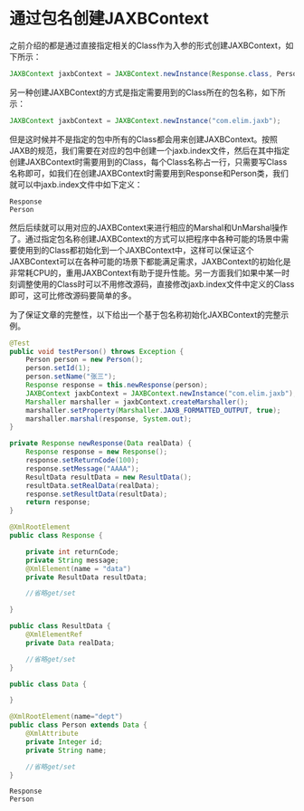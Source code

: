 # 通过包名创建JAXBContext

之前介绍的都是通过直接指定相关的Class作为入参的形式创建JAXBContext，如下所示：

```java
JAXBContext jaxbContext = JAXBContext.newInstance(Response.class, Person.class);
```

另一种创建JAXBContext的方式是指定需要用到的Class所在的包名称，如下所示：

```java
JAXBContext jaxbContext = JAXBContext.newInstance("com.elim.jaxb");
```

但是这时候并不是指定的包中所有的Class都会用来创建JAXBContext。按照JAXB的规范，我们需要在对应的包中创建一个jaxb.index文件，然后在其中指定创建JAXBContext时需要用到的Class，每个Class名称占一行，只需要写Class名称即可，如我们在创建JAXBContext时需要用到Response和Person类，我们就可以中jaxb.index文件中如下定义：

```jaxb.index
Response
Person
```

然后后续就可以用对应的JAXBContext来进行相应的Marshal和UnMarshal操作了。通过指定包名称创建JAXBContext的方式可以把程序中各种可能的场景中需要使用到的Class都初始化到一个JAXBContext中，这样可以保证这个JAXBContext可以在各种可能的场景下都能满足需求，JAXBContext的初始化是非常耗CPU的，重用JAXBContext有助于提升性能。另一方面我们如果中某一时刻调整使用的Class时可以不用修改源码，直接修改jaxb.index文件中定义的Class即可，这可比修改源码要简单的多。

为了保证文章的完整性，以下给出一个基于包名称初始化JAXBContext的完整示例。

```java
@Test
public void testPerson() throws Exception {
    Person person = new Person();
    person.setId(1);
    person.setName("张三");
    Response response = this.newResponse(person);
    JAXBContext jaxbContext = JAXBContext.newInstance("com.elim.jaxb");
    Marshaller marshaller = jaxbContext.createMarshaller();
    marshaller.setProperty(Marshaller.JAXB_FORMATTED_OUTPUT, true);
    marshaller.marshal(response, System.out);
}

private Response newResponse(Data realData) {
    Response response = new Response();
    response.setReturnCode(100);
    response.setMessage("AAAA");
    ResultData resultData = new ResultData();
    resultData.setRealData(realData);
    response.setResultData(resultData);
    return response;
}
```

```java
@XmlRootElement
public class Response {

    private int returnCode;
    private String message;
    @XmlElement(name = "data")
    private ResultData resultData;

    //省略get/set

}
```

```java
public class ResultData {
    @XmlElementRef
    private Data realData;

    //省略get/set
}
```

```java
public class Data {

}
```

```java
@XmlRootElement(name="dept")
public class Person extends Data {
    @XmlAttribute
    private Integer id;
    private String name;

    //省略get/set
}
```

```jaxb.index
Response
Person
```
